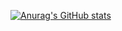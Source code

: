
[![Anurag's GitHub stats](https://github-readme-stats.vercel.app/api?username=JohnVicke&show_icons=true&theme=gruvbox&count_private=true&hide=contribs&hide_border=true)](https://github.com/anuraghazra/github-readme-stats) 
